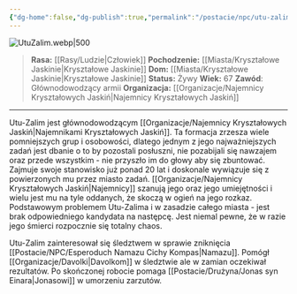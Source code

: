 ```yaml
---
{"dg-home":false,"dg-publish":true,"permalink":"/postacie/npc/utu-zalim/","dgPassFrontmatter":true}
---
```


![UtuZalim.webp|500](/img/user/Vault/Grafiki/NPC/UtuZalim.webp)

> **Rasa:** [[Rasy/Ludzie\|Człowiek]]
> **Pochodzenie:** [[Miasta/Kryształowe Jaskinie\|Kryształowe Jaskinie]]
> **Dom:** [[Miasta/Kryształowe Jaskinie\|Kryształowe Jaskinie]]
> **Status:** Żywy
> **Wiek:** 67
> **Zawód**: Głównodowodzący armii
> **Organizacja:** [[Organizacje/Najemnicy Kryształowych Jaskiń\|Najemnicy Kryształowych Jaskiń]]

---

Utu-Zalim jest głównodowodzącym [[Organizacje/Najemnicy Kryształowych Jaskiń\|Najemnikami Kryształowych Jaskiń]]. Ta formacja zrzesza wiele pomniejszych grup i osobowości, dlatego jednym z jego najważniejszych zadań jest dbanie o to by pozostali posłuszni, nie pozabijali się nawzajem oraz przede wszystkim - nie przyszło im do głowy aby się zbuntować. Zajmuje swoje stanowisko już ponad 20 lat i doskonale wywiązuje się z powierzonych mu przez miasto zadań. [[Organizacje/Najemnicy Kryształowych Jaskiń\|Najemnicy]] szanują jego oraz jego umiejętności i wielu jest mu na tyle oddanych, że skoczą w ogień na jego rozkaz. Podstawowym problemem Utu-Zalima i w zasadzie całego miasta - jest brak odpowiedniego kandydata na następcę. Jest niemal pewne, że w razie jego śmierci rozpocznie się totalny chaos.

Utu-Zalim zainteresował się śledztwem w sprawie zniknięcia [[Postacie/NPC/Esperoduch Namazu Cichy Kompas\|Namazu]]. Pomógł [[Organizacje/Davolki\|Davolkom]] w śledztwie ale w zamian oczekiwał rezultatów. Po skończonej robocie pomaga [[Postacie/Drużyna/Jonas syn Einara\|Jonasowi]] w umorzeniu zarzutów.